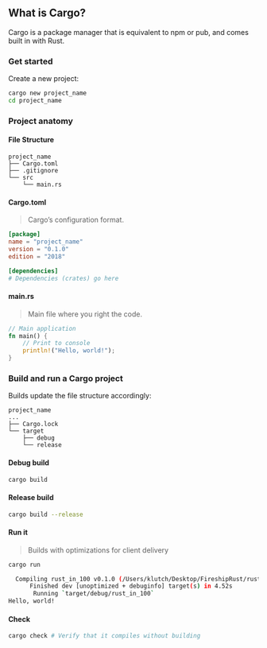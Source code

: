 ## What is Cargo?

Cargo is a package manager that is equivalent to npm or pub, and comes built in with Rust.

### Get started
Create a new project:

```sh
cargo new project_name 
cd project_name
```

### Project anatomy

#### File Structure

```
project_name
├── Cargo.toml
├── .gitignore
└── src
    └── main.rs
```

#### Cargo.toml

> Cargo’s configuration format.

```toml
[package]
name = "project_name"
version = "0.1.0"
edition = "2018"

[dependencies]
# Dependencies (crates) go here
```

#### main.rs

> Main file where you right the code.

```rust
// Main application
fn main() {
    // Print to console
    println!("Hello, world!");
}
```

### Build and run a Cargo project

Builds update the file structure accordingly:

```
project_name
...
├── Cargo.lock
└── target
    ├── debug
    └── release
```

#### Debug build

```sh
cargo build
```

#### Release build

```sh
cargo build --release
```

#### Run it

> Builds with optimizations for client delivery

```sh
cargo run

  Compiling rust_in_100 v0.1.0 (/Users/klutch/Desktop/FireshipRust/rust_in_100)
      Finished dev [unoptimized + debuginfo] target(s) in 4.52s
       Running `target/debug/rust_in_100`
Hello, world!
```

#### Check

```sh
cargo check # Verify that it compiles without building
```
